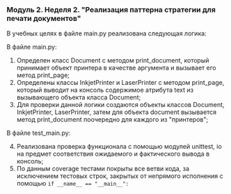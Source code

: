 ### Модуль 2. Неделя 2. "Реализация паттерна стратегии для печати документов"
В учебных целях в файле main.py реализована следующая логика:

В файле main.py:
1. Определен класс Document с методом print_document, который принимает объект принтера в качестве аргумента и вызывает его метод print_page;
2. Определены классы InkjetPrinter и LaserPrinter с методом print_page, который выводит на консоль содержимое атрибута text из вызывающего объекта класса Document;
3. Для проверки данной логики создаются объекты классов Document, InkjetPrinter, LaserPrinter, затем для объекта document вызывается метод print_document поочередно для каждого из "принтеров";

В файле test_main.py:

4. Реализована проверка функционала с помощью модулей unittest, io на предмет соответствия ожидаемого и фактического вывода в консоль;
5. По данным coverage тестами покрыты все ветви кода, за исключением тестовых строк, закрытых от непрямого исполнения с помощью `if __name__ == "__main__":`
